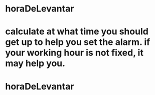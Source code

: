 # horaDeLevantar
# calculate at what time you should get up to help you set the alarm. if your working hour is not fixed, it may help you.
# horaDeLevantar
